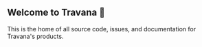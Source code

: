 ## Welcome to Travana 👋

This is the home of all source code, issues, and documentation for Travana's products.
